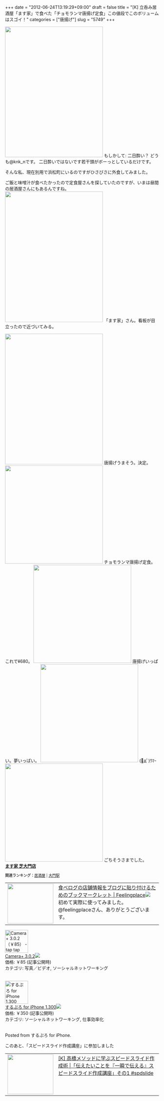+++
date = "2012-06-24T13:19:29+09:00"
draft = false
title = "[K] 立呑み居酒屋「ます家」で食べた「チョモランマ唐揚げ定食」この値段でこのボリュームはスゴイ！"
categories = ["唐揚げ"]
slug = "5749"
+++

<img src="http://knk-n.com/images/2012/06/slooProImg_20120624131911.jpg" alt="" width="320" height="426" class="slooProImg" />
もしかして: 二日酔い？ どうも@knk_nです。 
二日酔いではないです若干頭がボーっとしているだけです。 

そんな私、現在別用で浜松町にいるのですがひさびさに外食してみました。

<!--more-->

ご飯と味噌汁が食べたかったので定食屋さんを探していたのですが、いまは昼間の居酒屋さんにもあるんですね。 <img alt="" src="http://knk-n.com/images/2012/06/slooProImg_20120624131928.jpg" width="320" height="426" class="slooProImg" />
「ます家」さん。看板が目立ったので近づいてみる。 

<img alt="" src="http://knk-n.com/images/2012/06/slooProImg_20120624131925.jpg" width="320" height="426" class="slooProImg" /> 
唐揚げうまそう。決定。 

<img alt="" src="http://knk-n.com/images/2012/06/slooProImg_20120624131922.jpg" width="320" height="320" class="slooProImg" /> 
チョモランマ唐揚げ定食。これで¥680。 

<img alt="" src="http://knk-n.com/images/2012/06/slooProImg_20120624131919.jpg" width="320" height="320" class="slooProImg" /> 
唐揚げいっぱい。夢いっぱい。 

<img alt="" src="http://knk-n.com/images/2012/06/slooProImg_20120624131917.jpg" width="320" height="320" class="slooProImg" /> 
(ﾟдﾟ)ｳﾏｰ

 <img alt="" src="http://knk-n.com/images/2012/06/slooProImg_20120624131915.jpg" width="320" height="320" class="slooProImg" /> 
ごちそうさまでした。

<div><strong><a href="http://r.tabelog.com/tokyo/A1314/A131401/13039658/" target="_blank">ます家 芝大門店</a></strong><br><script src="http://r.tabelog.com/badge/google_badge?rcd=13039658" type="text/javascript" charset="utf-8"></script></div><p style="color:#444444; font-size:12px;"><strong>関連ランキング：</strong><a href="http://r.tabelog.com/izakaya/">居酒屋</a> | <a href="http://r.tabelog.com/tokyo/A1314/A131401/R5702/">大門駅</a></p> <table width="100%"><td valign="top" width="150"><a href="http://www.feelingplace.com/2012/06/01/153032/" target="_blank"><img border="0" src="http://capture.heartrails.com/150x130/shadow?http://www.feelingplace.com/2012/06/01/153032/" alt="" width="150" height="130" /></a></td><td valign="top"><a href="http://www.feelingplace.com/2012/06/01/153032/" target="_blank">食べログの店舗情報をブログに貼り付けるためのブックマークレット | Feelingplace</a><a href="http://b.hatena.ne.jp/entry/http://www.feelingplace.com/2012/06/01/153032/" target="_blank"><img border="0" src="http://b.hatena.ne.jp/entry/image/large/http://www.feelingplace.com/2012/06/01/153032/" /></a><br>初めて実際に使ってみました。@feelingplaceさん、ありがとうございます。</td></table> <table class="appstorehelper"><a href="http://click.linksynergy.com/fs-bin/stat?id=48HB7K3zmMg&offerid=94348&type=3&subid=0&tmpid=2192&RD_PARM1=http%253A%252F%252Fitunes.apple.com%252Fjp%252Fapp%252Fcamera%252B%252Fid329670577%253Fmt%253D8%2526uo%253D4%2526partnerId%253D30" target="new"><img class="appstorehelper_appicn" width="75" height="75" src="http://a3.mzstatic.com/us/r1000/110/Purple/v4/68/4c/7f/684c7fb6-d903-dc7d-9528-e5520ac8092a/mzm.jszhtrie.175x175-75.png" alt="Camera+ 3.0.2（￥85） - tap tap tap - tap tap tap LLC"></a><div class="appstorehelper_text"><a href="http://click.linksynergy.com/fs-bin/stat?id=48HB7K3zmMg&offerid=94348&type=3&subid=0&tmpid=2192&RD_PARM1=http%253A%252F%252Fitunes.apple.com%252Fjp%252Fapp%252Fcamera%252B%252Fid329670577%253Fmt%253D8%2526uo%253D4%2526partnerId%253D30" target="new">Camera+ 3.0.2</a><a href="http://click.linksynergy.com/fs-bin/stat?id=48HB7K3zmMg&offerid=94348&type=3&subid=0&tmpid=2192&RD_PARM1=http%253A%252F%252Fitunes.apple.com%252Fjp%252Fapp%252Fcamera%252B%252Fid329670577%253Fmt%253D8%2526uo%253D4%2526partnerId%253D30" target="itunes_store"><img class="appstorehelper_icn" src="http://ax.phobos.apple.com.edgesuite.net/ja_jp/images/web/linkmaker/badge_appstore-sm.gif" ></a><br>価格: ￥85 (記事公開時)<br>カテゴリ: 写真／ビデオ, ソーシャルネットワーキング</div></table> <table class="appstorehelper"><a href="http://click.linksynergy.com/fs-bin/stat?id=48HB7K3zmMg&offerid=94348&type=3&subid=0&tmpid=2192&RD_PARM1=http%253A%252F%252Fitunes.apple.com%252Fjp%252Fapp%252Fsurupuro-for-iphone%252Fid436676299%253Fmt%253D8%2526uo%253D4%2526partnerId%253D30" target="new"><img class="appstorehelper_appicn" width="75" height="75" src="http://a1.mzstatic.com/us/r1000/103/Purple/v4/22/ff/d4/22ffd4b1-e475-3d34-63fc-035575806582/mzl.xejvrijs.175x175-75.jpg" alt="するぷろ for iPhone 1.300（￥350） - Gachatech - isshin"></a><div class="appstorehelper_text"><a href="http://click.linksynergy.com/fs-bin/stat?id=48HB7K3zmMg&offerid=94348&type=3&subid=0&tmpid=2192&RD_PARM1=http%253A%252F%252Fitunes.apple.com%252Fjp%252Fapp%252Fsurupuro-for-iphone%252Fid436676299%253Fmt%253D8%2526uo%253D4%2526partnerId%253D30" target="new">するぷろ for iPhone 1.300</a><a href="http://click.linksynergy.com/fs-bin/stat?id=48HB7K3zmMg&offerid=94348&type=3&subid=0&tmpid=2192&RD_PARM1=http%253A%252F%252Fitunes.apple.com%252Fjp%252Fapp%252Fsurupuro-for-iphone%252Fid436676299%253Fmt%253D8%2526uo%253D4%2526partnerId%253D30" target="itunes_store"><img class="appstorehelper_icn" src="http://ax.phobos.apple.com.edgesuite.net/ja_jp/images/web/linkmaker/badge_appstore-sm.gif" ></a><br>価格: ￥350 (記事公開時)<br>カテゴリ: ソーシャルネットワーキング, 仕事効率化<br></div></table> Posted from するぷろ for iPhone.

このあと、「スピードスライド作成講座」に参加しました
<table width="100%"><td valign="top" width="150"><a href="http://knk-n.com/2012/06/28/spdslide_vol1/" target="_blank"><img border="0" src="http://capture.heartrails.com/150x130/shadow?http://knk-n.com/2012/06/28/spdslide_vol1/" alt="" width="150" height="130" /></a></td><td valign="top"><a  href="http://knk-n.com/2012/06/28/spdslide_vol1/" target="_blank">[K] 高橋メソッドに学ぶスピードスライド作成術 |「伝えたいことを『一瞬で伝える』スピードスライド作成講座」その1 #spdslide</a><script type="text/javascript">var url = "http://knk-n.com/2012/06/28/spdslide_vol1/";</script><script src="http://api.b.st-hatena.com/entry.count?url=http://knk-n.com/2012/06/28/spdslide_vol1/&callback=hatebTxt"></script>
</td></table>
